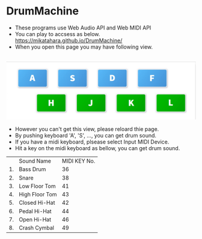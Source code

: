 # DrumMachine
- These programs use Web Audio API and Web MIDI API
- You can play to accsess as below. https://mikatahara.github.io/DrumMachine/<br>
- When you open this page you may have following view.<br>

<br>
<img src="DrumMachineImage.jpg">
<br>

- However you can't get this view, please reloard thie page.<br>
- By pushing keyboard 'A', 'S', ..., you can get drum sound.<br>
- If you have a midi keyboard, plsease select Input MIDI Device.<br>
- Hit a key on the midi keyboard as bellow, you can get drum sound.<br>

<table>
<tr><td>  </td><td>Sound Name</td><td>MIDI KEY No.</td></tr>
<tr><td>1.</td><td>Bass Drum</td><td>36</td></tr>
<tr><td>2.</td><td>Snare</td><td>38</td></tr>
<tr><td>3.</td><td>Low Floor Tom</td><td>41</td></tr>
<tr><td>4.</td><td>High Floor Tom</td><td>43</td></tr>
<tr><td>5.</td><td>Closed Hi-Hat</td><td>42</td></tr>
<tr><td>6.</td><td>Pedal Hi-Hat</td><td>44</td></tr>
<tr><td>7.</td><td>Open Hi-Hat</td><td>46</td></tr>
<tr><td>8.</td><td>Crash Cymbal</td><td>49</td></tr>
</table>
